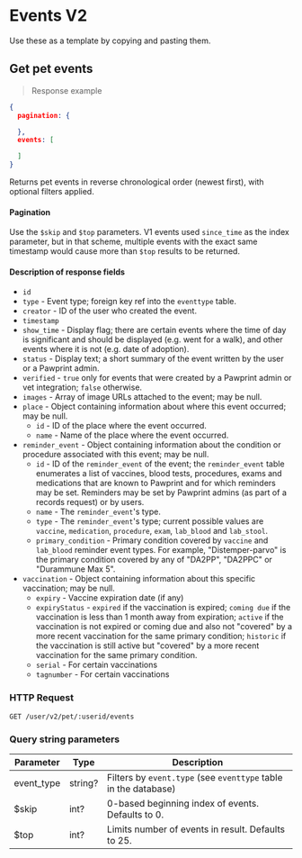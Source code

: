 # Events V2
Use these as a template by copying and pasting them.

## Get pet events

> Response example

```json
{
  pagination: {

  },
  events: [

  ]
}
```

Returns pet events in reverse chronological order (newest first), with optional filters applied.

#### Pagination
Use the `$skip` and `$top` parameters. V1 events used `since_time` as the index parameter,
but in that scheme, multiple events with the exact same timestamp would cause more than `$top` results to be returned.

#### Description of response fields

- `id`
- `type` - Event type; foreign key ref into the `eventtype` table.
- `creator` - ID of the user who created the event.
- `timestamp`
- `show_time` - Display flag; there are certain events where the time of day is significant and should be displayed (e.g. went for a walk), and other events where it is not (e.g. date of adoption).
- `status` - Display text; a short summary of the event written by the user or a Pawprint admin.
- `verified` - `true` only for events that were created by a Pawprint admin or vet integration; `false` otherwise.
- `images` - Array of image URLs attached to the event; may be null.
- `place` - Object containing information about where this event occurred; may be null.
  - `id` - ID of the place where the event occurred.
  - `name` - Name of the place where the event occurred.
- `reminder_event` - Object containing information about the condition or procedure associated with this event; may be null.
  - `id` - ID of the `reminder_event` of the event; the `reminder_event` table enumerates a list of vaccines, blood tests, procedures, exams and medications that are known to Pawprint and for which reminders may be set. Reminders may be set by Pawprint admins (as part of a records request) or by users.
  - `name` - The `reminder_event`'s type.
  - `type` - The `reminder_event`'s type; current possible values are `vaccine`, `medication`, `procedure`, `exam`, `lab_blood` and `lab_stool`.
  - `primary_condition` - Primary condition covered by `vaccine` and `lab_blood` reminder event types. For example, "Distemper-parvo" is the primary condition covered by any of "DA2PP", "DA2PPC" or "Durammune Max 5".
- `vaccination` - Object containing information about this specific vaccination; may be null.
  - `expiry` - Vaccine expiration date (if any)
  - `expiryStatus` - `expired` if the vaccination is expired; `coming due` if the vaccination is less than 1 month away from expiration; `active` if the vaccination is not expired or coming due and also not "covered" by a more recent vaccination for the same primary condition; `historic` if the vaccination is still active but "covered" by a more recent vaccination for the same primary condition.
  - `serial` - For certain vaccinations
  - `tagnumber` - For certain vaccinations

### HTTP Request
`GET /user/v2/pet/:userid/events`

### Query string parameters
Parameter | Type | Description
--------- | ---- | -----------
event_type | string? | Filters by `event.type` (see `eventtype` table in the database)
$skip | int? | 0-based beginning index of events. Defaults to 0.
$top | int? | Limits number of events in result. Defaults to 25.
